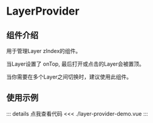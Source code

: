 # LayerProvider
## 组件介绍

用于管理Layer zIndex的组件。

当Layer设置了 onTop, 最后打开或点击的Layer会被置顶。

当你需要在多个Layer之间切换时，建议使用此组件。

## 使用示例

<script setup>
import LayerProviderDemo from './layer-provider-demo.vue'
</script>
<ClientOnly>
<LayerProviderDemo />
</ClientOnly>

::: details 点我查看代码
<<< ./layer-provider-demo.vue
:::
